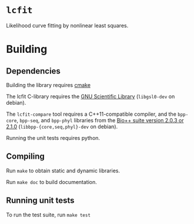 # `lcfit`

Likelihood curve fitting by nonlinear least squares.

# Building

## Dependencies

Building the library requires [cmake][1]

The lcfit C-library requires the [GNU Scientific Library][2] (`libgsl0-dev` on debian).

The `lcfit-compare` tool requires a C++11-compatible compiler, and the `bpp-core`, `bpp-seq`, and `bpp-phyl` libraries from the [Bio++ suite version 2.0.3 or 2.1.0][3] (`libbpp-{core,seq,phyl}-dev` on debian).

Running the unit tests requires python.

## Compiling

Run `make` to obtain static and dynamic libraries.

Run `make doc` to build documentation.

## Running unit tests

To run the test suite, run `make test`

[1]: http://www.cmake.org
[2]: http://www.gnu.org/s/gsl
[3]: http://biopp.univ-montp2.fr
